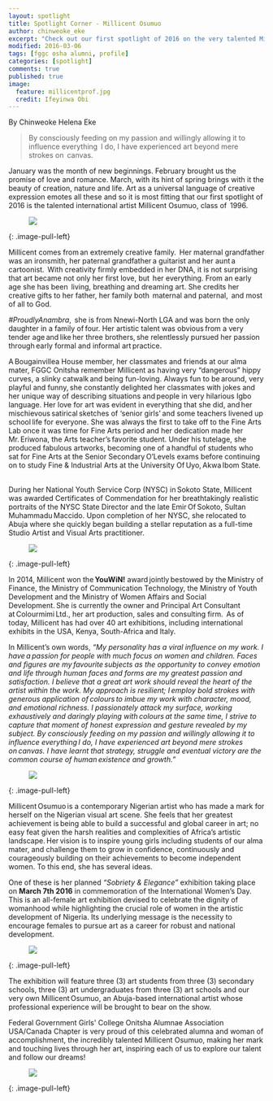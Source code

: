```yaml
---
layout: spotlight
title: Spotlight Corner - Millicent Osumuo
author: chinweoke_eke
excerpt: "Check out our first spotlight of 2016 on the very talented Millicent Osumuo, Class of '96."
modified: 2016-03-06
tags: [fggc osha alumni, profile]
categories: [spotlight]
comments: true
published: true
image:
  feature: millicentprof.jpg
  credit: Ifeyinwa Obi
---
```

By Chinweoke Helena Eke

> By consciously feeding on my passion and willingly allowing it to influence everything  I do, I have experienced art beyond mere strokes on  canvas. 

January was the month of new beginnings. February brought us the promise of love and romance. March, with its hint of spring brings with it the beauty of creation, nature and life. Art as a universal language of creative expression emotes all these and so it is most fitting that our first spotlight of 2016 is the talented international artist Millicent Osumuo, class of  1996.

<figure>
<a href="{{ site.url }}/images/millicent/millicentart.jpg"><img src="{{ site.url }}/images/millicent/millicentart.jpg"></a>
</figure>
{: .image-pull-left}

Millicent comes from an extremely creative family.  Her maternal grandfather was an ironsmith, her paternal grandfather a guitarist and her aunt a cartoonist.  With creativity firmly embedded in her DNA, it is not surprising that art became not only her first love, but  her everything. 
From an early age she has been  living, breathing and dreaming art. She credits her creative gifts to her father, her family both  maternal and paternal,  and most of all to God. 

*#ProudlyAnambra*,  she is from Nnewi-North LGA and was born the only daughter in a family of four. Her artistic talent was obvious from a very tender age and like her three brothers, she relentlessly pursued her passion through early formal and informal art practice.   

A Bougainvillea House member, her classmates and friends at our alma mater, FGGC Onitsha remember Millicent as having very “dangerous” hippy curves, a slinky catwalk and being fun-loving. Always fun to be around, very playful and funny, she constantly delighted her classmates with jokes and her unique way of describing situations and people in very hilarious Igbo language. 
Her love for art was evident in everything that she did, and her mischievous satirical sketches of ‘senior girls' and some teachers livened up school life for everyone. She was always the first to take off to the Fine Arts Lab once it was time for Fine Arts period and her dedication made her Mr. Eriwona, the Arts teacher’s favorite student. 
Under his tutelage, she produced fabulous artworks, becoming one of a handful of students who sat for Fine Arts at the Senior Secondary O’Levels exams before continuing on to study Fine & Industrial Arts at the University Of Uyo, Akwa Ibom State.      

During her National Youth Service Corp (NYSC) in Sokoto State, Millicent was awarded Certificates of Commendation for her breathtakingly realistic portraits of the NYSC State Director and the late Emir Of Sokoto, Sultan Muhammadu Maccido. Upon completion of her NYSC, she relocated to Abuja where she quickly began building a stellar reputation as a full-time Studio Artist and Visual Arts practitioner.  
<figure>
<a href="{{ site.url }}/images/millicent/millicentatwork2.jpg"><img src="{{ site.url }}/images/millicent/millicentatwork2.jpg"></a>
</figure>
{: .image-pull-left}

In 2014, Millicent won the **YouWiN!** award jointly bestowed by the Ministry of Finance, the Ministry of Communication Technology, the Ministry of Youth Development and the Ministry of Women Affairs and Social Development. She is currently the owner and Principal Art Consultant at Colourmimi Ltd., her art production, sales and consulting firm. 
As of today, Millicent has had over 40 art exhibitions, including international exhibits in the USA, Kenya, South-Africa and Italy.  

In Millicent’s own words, 
*“My personality has a viral influence on my work. I have a passion for people with much focus on women and children.*
*Faces and figures are my favourite subjects as the opportunity to convey emotion and life through human faces and forms are my greatest passion and satisfaction.* 
*I believe that a great art work should reveal the heart of the artist within the work.* 
*My approach is resilient; I employ bold strokes with generous application of colours to imbue my work with character, mood, and emotional richness.* 
*I passionately attack my surface, working exhaustively and daringly playing with colours at the same time, I strive to capture that moment of honest expression and gesture revealed by my subject.* 
*By consciously feeding on my passion and willingly allowing it to influence everything I do, I have experienced art beyond mere strokes on canvas.* 
*I have learnt that strategy, struggle and eventual victory are the common course of human existence and growth.”* 

<figure>
<a href="{{ site.url }}/images/millicent/millicentatwork.jpg"><img src="{{ site.url }}/images/millicent/millicentatwork.jpg"></a>
</figure>
{: .image-pull-left}

Millicent Osumuo is a contemporary Nigerian artist who has made a mark for herself on the Nigerian visual art scene.  She feels that her greatest achievement is being able to build a successful and global career in art; no easy feat given the harsh realities and complexities of Africa’s artistic landscape. Her vision is to inspire young girls including students of our alma mater, and challenge them to grow in confidence, continuously and courageously building on their achievements to become independent women. To this end, she has several ideas.

One of these is her planned *“Sobriety & Elegance”* exhibition taking place on **March 7th 2016** in commemoration of the International Women’s Day. This is an all-female art exhibition devised to celebrate the dignity of womanhood while highlighting the crucial role of women in the artistic development of Nigeria. 
Its underlying message is the necessity to encourage females to pursue art as a career for robust and national development. 

<figure>
<a href="{{ site.url }}/images/millicent/millicentexhibit.jpg"><img src="{{ site.url }}/images/millicent/millicentexhibit.jpg"></a>
</figure>
{: .image-pull-left}

The exhibition will feature three (3) art students from three (3) secondary schools, three (3) art undergraduates from three (3) art schools and our very own Millicent Osumuo, an Abuja-based international artist whose professional experience will be brought to bear on the show. 

Federal Government Girls' College Onitsha Alumnae Association USA/Canada Chapter is very proud of this celebrated alumna and woman of accomplishment, the incredibly talented Millicent Osumuo, making her mark and touching lives through her art, inspiring each of us to explore our talent and follow our dreams!

<figure>
<a href="{{ site.url }}/images/millicent/millicentpose.jpg"><img src="{{ site.url }}/images/millicent/millicentpose.jpg"></a>
</figure>
{: .image-pull-left}
